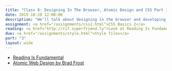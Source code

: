 ```yaml
---
title: "Class 8: Designing In The Browser, Atomic Design and CSS Part 3"
date: 2015-10-20 12:00:00
description: "We'll talk about designing in the browser and developing style prototypes.  We'll also learn about the Atomic Design methodology, and continue our CSS lesson.  Finally, we'll have an in-class critique/discussion about your style tiles."
assignment: <a href="/assignments/css2.html">CSS Basics 2</a>
reading: <a href="http://rif.superfriend.ly">Look at Reading Is Fundamental Example</a> and HTML&CSS Ch. 13 Boxes, Ch. 15 Layout, Ch. 16 Images and Mobile First Ch. 7 Layout and Atomic Web Design by Brad Frost
due: <a href="/assignments/style.html">Style Tiles</a>
part: "3"
layout: wide
---
```


* [Reading Is Fundamental](http://rif.superfriend.ly)
* [Atomic Web Design by Brad Frost](http://bradfrost.com/blog/post/atomic-web-design/)